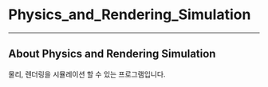# Physics_and_Rendering_Simulation

***

## About Physics and Rendering Simulation
물리, 렌더링을 시뮬레이션 할 수 있는 프로그램입니다.

